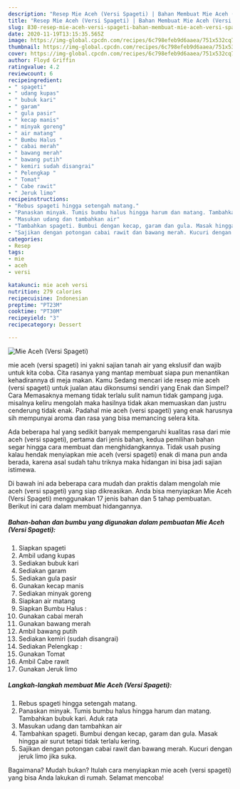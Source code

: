 ```yaml
---
description: "Resep Mie Aceh (Versi Spageti) | Bahan Membuat Mie Aceh (Versi Spageti) Yang Bikin Ngiler"
title: "Resep Mie Aceh (Versi Spageti) | Bahan Membuat Mie Aceh (Versi Spageti) Yang Bikin Ngiler"
slug: 830-resep-mie-aceh-versi-spageti-bahan-membuat-mie-aceh-versi-spageti-yang-bikin-ngiler
date: 2020-11-19T13:15:35.565Z
image: https://img-global.cpcdn.com/recipes/6c798efeb9d6aaea/751x532cq70/mie-aceh-versi-spageti-foto-resep-utama.jpg
thumbnail: https://img-global.cpcdn.com/recipes/6c798efeb9d6aaea/751x532cq70/mie-aceh-versi-spageti-foto-resep-utama.jpg
cover: https://img-global.cpcdn.com/recipes/6c798efeb9d6aaea/751x532cq70/mie-aceh-versi-spageti-foto-resep-utama.jpg
author: Floyd Griffin
ratingvalue: 4.2
reviewcount: 6
recipeingredient:
- " spageti"
- " udang kupas"
- " bubuk kari"
- " garam"
- " gula pasir"
- " kecap manis"
- " minyak goreng"
- " air matang"
- " Bumbu Halus "
- " cabai merah"
- " bawang merah"
- " bawang putih"
- " kemiri sudah disangrai"
- " Pelengkap "
- " Tomat"
- " Cabe rawit"
- " Jeruk limo"
recipeinstructions:
- "Rebus spageti hingga setengah matang."
- "Panaskan minyak. Tumis bumbu halus hingga harum dan matang. Tambahkan bubuk kari. Aduk rata"
- "Masukan udang dan tambahkan air"
- "Tambahkan spageti. Bumbui dengan kecap, garam dan gula. Masak hingga air surut tetapi tidak terlalu kering."
- "Sajikan dengan potongan cabai rawit dan bawang merah. Kucuri dengan jeruk limo jika suka."
categories:
- Resep
tags:
- mie
- aceh
- versi

katakunci: mie aceh versi 
nutrition: 279 calories
recipecuisine: Indonesian
preptime: "PT23M"
cooktime: "PT30M"
recipeyield: "3"
recipecategory: Dessert

---
```



![Mie Aceh (Versi Spageti)](https://img-global.cpcdn.com/recipes/6c798efeb9d6aaea/751x532cq70/mie-aceh-versi-spageti-foto-resep-utama.jpg)


mie aceh (versi spageti) ini yakni sajian tanah air yang ekslusif dan wajib untuk kita coba. Cita rasanya yang mantap membuat siapa pun menantikan kehadirannya di meja makan.
Kamu Sedang mencari ide resep mie aceh (versi spageti) untuk jualan atau dikonsumsi sendiri yang Enak dan Simpel? Cara Memasaknya memang tidak terlalu sulit namun tidak gampang juga. misalnya keliru mengolah maka hasilnya tidak akan memuaskan dan justru cenderung tidak enak. Padahal mie aceh (versi spageti) yang enak harusnya sih mempunyai aroma dan rasa yang bisa memancing selera kita.



Ada beberapa hal yang sedikit banyak mempengaruhi kualitas rasa dari mie aceh (versi spageti), pertama dari jenis bahan, kedua pemilihan bahan segar hingga cara membuat dan menghidangkannya. Tidak usah pusing kalau hendak menyiapkan mie aceh (versi spageti) enak di mana pun anda berada, karena asal sudah tahu triknya maka hidangan ini bisa jadi sajian istimewa.


Di bawah ini ada beberapa cara mudah dan praktis dalam mengolah mie aceh (versi spageti) yang siap dikreasikan. Anda bisa menyiapkan Mie Aceh (Versi Spageti) menggunakan 17 jenis bahan dan 5 tahap pembuatan. Berikut ini cara dalam membuat hidangannya.

<!--inarticleads1-->

##### Bahan-bahan dan bumbu yang digunakan dalam pembuatan Mie Aceh (Versi Spageti):

1. Siapkan  spageti
1. Ambil  udang kupas
1. Sediakan  bubuk kari
1. Sediakan  garam
1. Sediakan  gula pasir
1. Gunakan  kecap manis
1. Sediakan  minyak goreng
1. Siapkan  air matang
1. Siapkan  Bumbu Halus :
1. Gunakan  cabai merah
1. Gunakan  bawang merah
1. Ambil  bawang putih
1. Sediakan  kemiri (sudah disangrai)
1. Sediakan  Pelengkap :
1. Gunakan  Tomat
1. Ambil  Cabe rawit
1. Gunakan  Jeruk limo




<!--inarticleads2-->

##### Langkah-langkah membuat Mie Aceh (Versi Spageti):

1. Rebus spageti hingga setengah matang.
1. Panaskan minyak. Tumis bumbu halus hingga harum dan matang. Tambahkan bubuk kari. Aduk rata
1. Masukan udang dan tambahkan air
1. Tambahkan spageti. Bumbui dengan kecap, garam dan gula. Masak hingga air surut tetapi tidak terlalu kering.
1. Sajikan dengan potongan cabai rawit dan bawang merah. Kucuri dengan jeruk limo jika suka.




Bagaimana? Mudah bukan? Itulah cara menyiapkan mie aceh (versi spageti) yang bisa Anda lakukan di rumah. Selamat mencoba!
